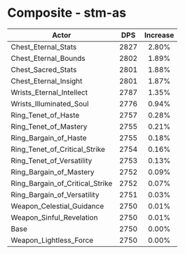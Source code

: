 # Composite - stm-as
| Actor | DPS | Increase |
|---|:---:|:---:|
|Chest_Eternal_Stats|2827|2.80%|
|Chest_Eternal_Bounds|2802|1.89%|
|Chest_Sacred_Stats|2801|1.88%|
|Chest_Eternal_Insight|2801|1.87%|
|Wrists_Eternal_Intellect|2787|1.35%|
|Wrists_Illuminated_Soul|2776|0.94%|
|Ring_Tenet_of_Haste|2757|0.28%|
|Ring_Tenet_of_Mastery|2755|0.21%|
|Ring_Bargain_of_Haste|2755|0.18%|
|Ring_Tenet_of_Critical_Strike|2754|0.16%|
|Ring_Tenet_of_Versatility|2753|0.13%|
|Ring_Bargain_of_Mastery|2752|0.09%|
|Ring_Bargain_of_Critical_Strike|2752|0.07%|
|Ring_Bargain_of_Versatility|2751|0.03%|
|Weapon_Celestial_Guidance|2750|0.01%|
|Weapon_Sinful_Revelation|2750|0.01%|
|Base|2750|0.00%|
|Weapon_Lightless_Force|2750|0.00%|
